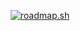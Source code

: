 <p align="center">
  <a href="https://roadmap.sh"><img src="https://api.roadmap.sh/v1-badge/tall/65b2c8aa0c548122833adedf?variant=dark" alt="roadmap.sh"/></a>
</p>
